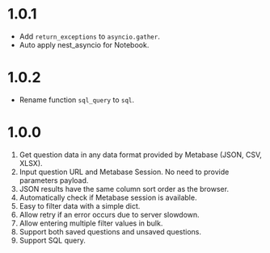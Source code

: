# 1.0.1
- Add `return_exceptions` to `asyncio.gather`.
- Auto apply nest_asyncio for Notebook.

# 1.0.2
- Rename function `sql_query` to `sql`.

# 1.0.0
1. Get question data in any data format provided by Metabase (JSON, CSV, XLSX).
2. Input question URL and Metabase Session. No need to provide parameters payload.
3. JSON results have the same column sort order as the browser.
4. Automatically check if Metabase session is available.
5. Easy to filter data with a simple dict.
6. Allow retry if an error occurs due to server slowdown.
7. Allow entering multiple filter values in bulk.
8. Support both saved questions and unsaved questions.
9. Support SQL query.